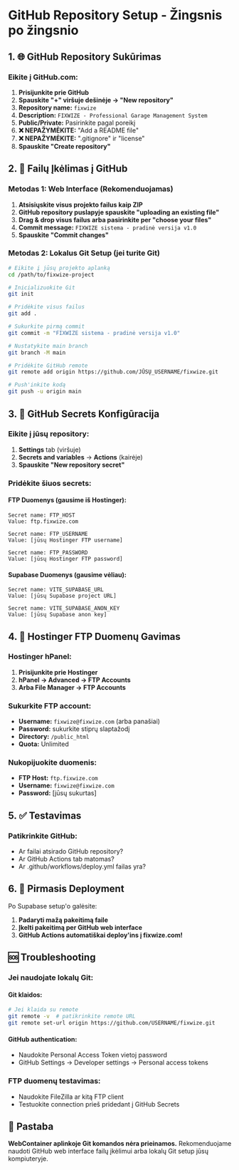 # GitHub Repository Setup - Žingsnis po žingsnio

## 1. 🌐 GitHub Repository Sukūrimas

### Eikite į GitHub.com:
1. **Prisijunkite prie GitHub**
2. **Spauskite "+" viršuje dešinėje → "New repository"**
3. **Repository name:** `fixwize`
4. **Description:** `FIXWIZE - Professional Garage Management System`
5. **Public/Private:** Pasirinkite pagal poreikį
6. **❌ NEPAŽYMĖKITE:** "Add a README file"
7. **❌ NEPAŽYMĖKITE:** ".gitignore" ir "license"
8. **Spauskite "Create repository"**

## 2. 📁 Failų Įkėlimas į GitHub

### Metodas 1: Web Interface (Rekomenduojamas)
1. **Atsisiųskite visus projekto failus kaip ZIP**
2. **GitHub repository puslapyje spauskite "uploading an existing file"**
3. **Drag & drop visus failus arba pasirinkite per "choose your files"**
4. **Commit message:** `FIXWIZE sistema - pradinė versija v1.0`
5. **Spauskite "Commit changes"**

### Metodas 2: Lokalus Git Setup (jei turite Git)
```bash
# Eikite į jūsų projekto aplanką
cd /path/to/fixwize-project

# Inicializuokite Git
git init

# Pridėkite visus failus
git add .

# Sukurkite pirmą commit
git commit -m "FIXWIZE sistema - pradinė versija v1.0"

# Nustatykite main branch
git branch -M main

# Pridėkite GitHub remote
git remote add origin https://github.com/JŪSŲ_USERNAME/fixwize.git

# Push'inkite kodą
git push -u origin main
```

## 3. 🔐 GitHub Secrets Konfigūracija

### Eikite į jūsų repository:
1. **Settings** tab (viršuje)
2. **Secrets and variables** → **Actions** (kairėje)
3. **Spauskite "New repository secret"**

### Pridėkite šiuos secrets:

#### FTP Duomenys (gausime iš Hostinger):
```
Secret name: FTP_HOST
Value: ftp.fixwize.com
```

```
Secret name: FTP_USERNAME  
Value: [jūsų Hostinger FTP username]
```

```
Secret name: FTP_PASSWORD
Value: [jūsų Hostinger FTP password]
```

#### Supabase Duomenys (gausime vėliau):
```
Secret name: VITE_SUPABASE_URL
Value: [jūsų Supabase project URL]
```

```
Secret name: VITE_SUPABASE_ANON_KEY
Value: [jūsų Supabase anon key]
```

## 4. 📁 Hostinger FTP Duomenų Gavimas

### Hostinger hPanel:
1. **Prisijunkite prie Hostinger**
2. **hPanel → Advanced → FTP Accounts**
3. **Arba File Manager → FTP Accounts**

### Sukurkite FTP account:
- **Username:** `fixwize@fixwize.com` (arba panašiai)
- **Password:** sukurkite stiprų slaptažodį
- **Directory:** `/public_html`
- **Quota:** Unlimited

### Nukopijuokite duomenis:
- **FTP Host:** `ftp.fixwize.com`
- **Username:** `fixwize@fixwize.com`
- **Password:** [jūsų sukurtas]

## 5. ✅ Testavimas

### Patikrinkite GitHub:
- Ar failai atsirado GitHub repository?
- Ar GitHub Actions tab matomas?
- Ar .github/workflows/deploy.yml failas yra?

## 6. 🚀 Pirmasis Deployment

Po Supabase setup'o galėsite:
1. **Padaryti mažą pakeitimą faile**
2. **Įkelti pakeitimą per GitHub web interface**
3. **GitHub Actions automatiškai deploy'ins į fixwize.com!**

## 🆘 Troubleshooting

### Jei naudojate lokalų Git:

#### Git klaidos:
```bash
# Jei klaida su remote
git remote -v  # patikrinkite remote URL
git remote set-url origin https://github.com/USERNAME/fixwize.git
```

#### GitHub authentication:
- Naudokite Personal Access Token vietoj password
- GitHub Settings → Developer settings → Personal access tokens

### FTP duomenų testavimas:
- Naudokite FileZilla ar kitą FTP client
- Testuokite connection prieš pridedant į GitHub Secrets

## 📝 Pastaba

**WebContainer aplinkoje Git komandos nėra prieinamos.** Rekomenduojame naudoti GitHub web interface failų įkėlimui arba lokalų Git setup jūsų kompiuteryje.
